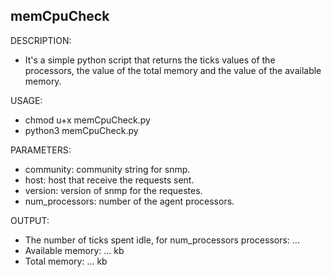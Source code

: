 ## memCpuCheck

DESCRIPTION:

- It's a simple python script that returns the ticks values of the processors, 
the value of the total memory and the value of the available memory.
    
USAGE:

- chmod u+x memCpuCheck.py
- python3 memCpuCheck.py

PARAMETERS:
    
- community: community string for snmp.
- host: host that receive the requests sent.
- version: version of snmp for the requestes.
- num_processors: number of the agent processors.
    
OUTPUT:
	
- The number of ticks spent idle, for num_processors processors: ...
- Available memory: ... kb
- Total memory: ... kb
